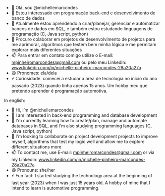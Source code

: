 - 👋 Olá, sou @michellemarcondes
- 👀 Estou interessado em programação back-end e desenvolvimento de banco de dados
- 🌱 Atualmente estou aprendendo a criar/planejar, gerenciar e automatizar bancos de dados em SQL, e também estou estudando linguagens de programação (C, Java script, python)
- 💞️ Procuro colaborar em projetos de desenvolvimento de projetos para me aprimorar, algoritmos que testem bem minha lógica e me permitam explorar mais diferentes situações
- 📫 Para entrar em contato comigo utilize o E-mail: mpinheiromarcondes@gmail.com ou pelo meu Linkedin: www.linkedin.com/in/michelle-pinheiro-marcondes-28a20a27a
- 😄 Pronomes: ela/dela
- ⚡ Curiosidade: comecei a estudar a área de tecnologia no início do ano passado (2023) quando tinha apenas 15 anos. Um hobby meu que pretendo aprender é programação automotiva.

In english:
- 👋 Hi, I’m @michellemarcondes
- 👀 I am interested in back-end programming and database development
- 🌱 I'm currently learning how to create/plan, manage and automate databases in SQL, and I'm also studying programming languages ​​(C, Java script, python)
- 💞️ I'm looking to collaborate on project development projects to improve myself, algorithms that test my logic well and allow me to explore different situations more
- 📫 To contact me, use E-mail: mpinheiromarcondes@gmail.com or via my Linkedin: www.linkedin.com/in/michelle-pinheiro-marcondes-28a20a27a
- 😄 Pronouns: she/her
- ⚡ Fun fact: I started studying the technology area at the beginning of last year (2023) when I was just 15 years old. A hobby of mine that I intend to learn is automotive programming.
